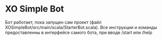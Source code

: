 # XO Simple Bot
Бот работает, пока запущен сам проект (файл XOSimpleBot/src/main/scala/StarterBot.scala). Все инструкции и команды предоставленны в интерфейсе самого бота, при вводе /start или /help
